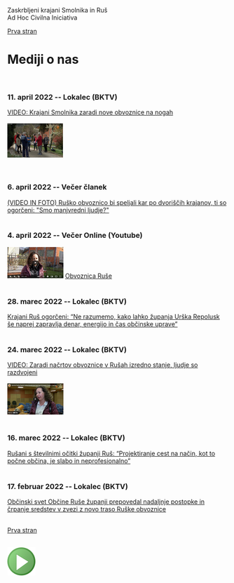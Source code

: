 
Zaskrbljeni krajani Smolnika in Ruš
<br/>
Ad Hoc Civilna Iniciativa 

[Prva stran](index.md)

# Mediji o nas
<br/>

### 11. april 2022 -- Lokalec (BKTV)
[VIDEO: Krajani Smolnika zaradi nove obvoznice na nogah](https://lokalec.si/obcine/video-krajani-smolnika-zaradi-nove-obvoznice-na-nogah/)
<br/>
<br/>
[![BktvLokalec](./pic/video_bktv_02_small.png)](https://lokalec.si/obcine/video-krajani-smolnika-zaradi-nove-obvoznice-na-nogah/) 
<!-- [![BktvLokalec](./pic/video_bktv_02_small.png)](https://www.facebook.com/plugins/video.php?height=314&amp;href=https%3A%2F%2Fwww.facebook.com%2Ftelevizijabktv%2Fvideos%2F395230558803258%2F&amp;show_text=false&amp;width=560&amp;t=0) -->
<br/>
<!-- <br/> -->

### 6. april 2022 -- Večer članek
[(VIDEO IN FOTO) Ruško obvoznico bi speljali kar po dvoriščih krajanov, ti so ogorčeni: "Smo manjvredni ljudje?"](https://www.vecer.com/maribor/aktualno/video-in-foto-rusko-obvoznico-bi-speljali-kar-po-dvoriscih-krajanov-ti-so-ogorceni-smo-manjvredni-ljudje-10277692)
<br/>
<br/>


### 4. april 2022 -- Večer Online (Youtube)
[![Vecer](./pic/vecer_video_small.png)](https://youtu.be/wASHrHIMiEA)
[Obvoznica Ruše](https://youtu.be/wASHrHIMiEA)
<br/>
<br/>


### 28. marec 2022 -- Lokalec (BKTV)
[Krajani Ruš ogorčeni: “Ne razumemo, kako lahko županja Urška Repolusk še naprej zapravlja denar, energijo in čas občinske uprave”](https://lokalec.si/novice/krajani-rus-ogorceni-ne-razumemo-kako-lahko-zupanja-urska-repolusk-se-naprej-zapravlja-denar-energijo-in-cas-obcinske-uprave/)
<br/>
<br/>


### 24. marec 2022 -- Lokalec (BKTV)
[VIDEO: Zaradi načrtov obvoznice v Rušah izredno stanje, ljudje so razdvojeni](https://lokalec.si/novice/video-zaradi-nacrtov-obvoznice-v-rusah-izredno-stanje-ljudje-so-razdvojeni/)
<br/>
<br/>
[![BKTV](./pic/video_bktv_01_small.png)](https://youtu.be/GwGe1nTLSAg)
<br/>
<br/>


### 16. marec 2022 -- Lokalec (BKTV)
[Rušani s številnimi očitki županji Ruš: “Projektiranje cest na način, kot to počne občina, je slabo in neprofesionalno”](https://lokalec.si/novice/rusani-s-stevilnimi-ocitki-zupanji-rus-projektiranje-cest-na-nacin-kot-to-pocne-obcina-je-slabo-in-neprofesionalno/)
<br/>
<br/>

	
### 17. februar 2022 -- Lokalec (BKTV)
[Občinski svet Občine Ruše županji prepovedal nadaljnje postopke in črpanje sredstev v zvezi z novo traso Ruške obvoznice](https://lokalec.si/novice/obcinski-svet-obcine-ruse-prepovedal-nadaljnje-postopke-in-crpanje-sredstev-v-zvezi-z-novo-traso-ruske-obvoznice/)
<br/>
<br/>



[Prva stran](index.md)
<br/>
<br/>
	
![GIT](./pic/status_work_green_64x64.png)